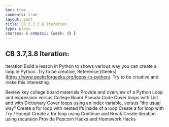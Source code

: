 ```yaml
---
toc: true
comments: true
layout: post
title: CB 3.7,3.8 Iteration 
type: plans
courses: { compsci: {week: 8} }
---
```



## CB 3.7,3.8 Iteration:

Iteration
Build a lesson in Python to shows various way you can create a loop in Python. Try to be creative, Reference [Geeks](https://www.geeksforgeeks.org/loops-in-python/. Try to be creative and make this interesting.

Review key college board materials
Provide and overview of a Python Loop and expression versus College Board Pseudo Code
Cover loops with List and with Dictionary
Cover loops using an index variable, versus “the usual way”
Create a for loop with nested ifs inside of a loop
Create a for loop with Try / Except
Create a for loop using Continue and Break
Create iteration using recursion
Provide Popcorn Hacks and Homework Hacks
